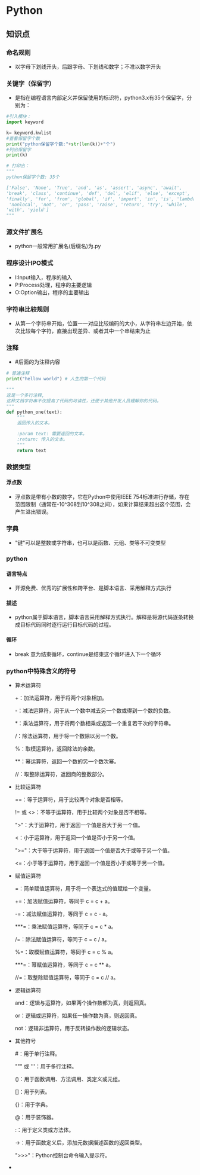 # Python
## 知识点
### 命名规则
- 以字母下划线开头，后跟字母、下划线和数字；不准以数字开头
### 关键字（保留字）
- 是指在编程语言内部定义并保留使用的标识符，python3.x有35个保留字，分别为：
```python
#引入模块：
import keyword

k= keyword.kwlist
#查看保留字个数
print("python保留字个数:"+str(len(k))+"个")
#列出保留字
print(k)

# 打印出：
"""
python保留字个数: 35个

['False', 'None', 'True', 'and', 'as', 'assert', 'async', 'await', 
'break', 'class', 'continue', 'def', 'del', 'elif', 'else', 'except', 
'finally', 'for', 'from', 'global', 'if', 'import', 'in', 'is', 'lambda',
 'nonlocal', 'not', 'or', 'pass', 'raise', 'return', 'try', 'while', 
'with', 'yield']
"""

```
### 源文件扩展名
- python一般常用扩展名(后缀名)为.py
### 程序设计IPO模式
- I:Input输入，程序的输入
- P:Process处理，程序的主要逻辑
- O:Option输出，程序的主要输出
### 字符串比较规则
- 从第一个字符串开始，位置一一对应比较编码的大小，从字符串左边开始，依次比较每个字符，直接出现差异、或者其中一个串结束为止
### 注释
- #后面的为注释内容
```python
# 普通注释
print("hellow world") # 人生的第一个代码

"""
这是一个多行注释,
这种文档字符串不仅提高了代码的可读性，还便于其他开发人员理解你的代码。
"""
def python_one(text):
    """
    返回传入的文本。

    :param text: 需要返回的文本。
    :return: 传入的文本。
    """
    return text

```
### 数据类型
#### 浮点数
- 浮点数是带有小数的数字，它在Python中使用IEEE 754标准进行存储，存在范围限制（通常在-10^308到10^308之间），如果计算结果超出这个范围，会产生溢出错误。
### 字典
- "键"可以是整数或字符串，也可以是函数、元组、类等不可变类型
### python
#### 语言特点
- 开源免费、优秀的扩展性和跨平台、是脚本语言、采用解释方式执行
#### 描述
- python属于脚本语言，脚本语言采用解释方式执行。解释是将源代码逐条转换成目标代码同时逐行运行目标代码的过程。
#### 循环
- break 意为结束循环，continue是结束这个循环进入下一个循环
### python中特殊含义的符号
- 算术运算符

    +：加法运算符，用于将两个对象相加。

    -：减法运算符，用于从一个数中减去另一个数或得到一个数的负数。

    *：乘法运算符，用于将两个数相乘或返回一个重复若干次的字符串。

    /：除法运算符，用于将一个数除以另一个数。

    %：取模运算符，返回除法的余数。

    **：幂运算符，返回一个数的另一个数次幂。

    //：取整除运算符，返回商的整数部分。
- 比较运算符
    
    ==：等于运算符，用于比较两个对象是否相等。
    
    != 或 <>：不等于运算符，用于比较两个对象是否不相等。
    
    ">"：大于运算符，用于返回一个值是否大于另一个值。
    
    <：小于运算符，用于返回一个值是否小于另一个值。
    
    ">="：大于等于运算符，用于返回一个值是否大于或等于另一个值。
    
    <=：小于等于运算符，用于返回一个值是否小于或等于另一个值。

- 赋值运算符
    
    =：简单赋值运算符，用于将一个表达式的值赋给一个变量。
    
    +=：加法赋值运算符，等同于 c = c + a。
    
    -=：减法赋值运算符，等同于 c = c - a。
    
    ***=：乘法赋值运算符，等同于 c = c * a。
    
    /=：除法赋值运算符，等同于 c = c / a。
    
    %=：取模赋值运算符，等同于 c = c % a。
    
    ***=：幂赋值运算符，等同于 c = c ** a。
    
    //=：取整除赋值运算符，等同于 c = c // a。

- 逻辑运算符
    
    and：逻辑与运算符，如果两个操作数都为真，则返回真。
    
    or：逻辑或运算符，如果任一操作数为真，则返回真。
    
    not：逻辑非运算符，用于反转操作数的逻辑状态。

- 其他符号
    
    #：用于单行注释。
    
    """ 或 '''：用于多行注释。
    
    ()：用于函数调用、方法调用、类定义或元组。
    
    []：用于列表。
    
    {}：用于字典。
    
    @：用于装饰器。
    
    :：用于定义类或方法体。
    
    ->：用于函数定义后，添加元数据描述函数的返回类型。
    
    ">>>"：Python控制台命令输入提示符。
- 